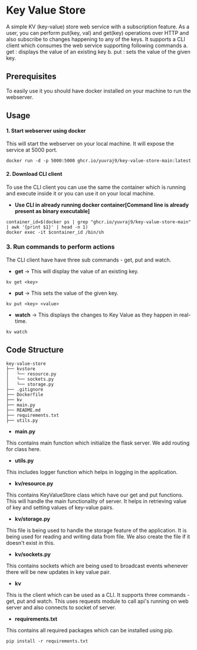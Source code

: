 # Key Value Store
A simple KV (key-value) store web service with a subscription feature. As a user, you can perform put(key, val) and get(key) operations over HTTP and also subscribe to changes happening to any of the keys. It supports a CLI client which consumes the web service supporting following commands a. get <key>: displays the value of an existing key b. put <key> <value>: sets the value of the given key.

## Prerequisites
To easily use it you should have docker installed on your machine to run the webserver. 

## Usage
#### 1. Start webserver using docker
This will start the webserver on your local machine. It will expose the service at 5000 port. 
```
docker run -d -p 5000:5000 ghcr.io/yuvraj9/key-value-store-main:latest
```

#### 2. Download CLI client
To use the CLI client you can use the same the container which is running and execute inside it or you can use it on your local machine.
- **Use CLI in already running docker container[Command line is already present as binary executable]**

```
container_id=$(docker ps | grep "ghcr.io/yuvraj9/key-value-store-main" | awk '{print $1}' | head -n 1)
docker exec -it $container_id /bin/sh
```

### 3. Run commands to perform actions
The CLI client have have three sub commands - get, put and watch.

- **get** -> This will display the value of an existing key.
```
kv get <key>
```

- **put** -> This sets the value of the given key.
```
kv put <key> <value>
```

- **watch** -> This displays the changes to Key Value as they happen in real-time.
```
kv watch
```


## Code Structure
```
key-value-store
├── kvstore
│   └── resource.py
│   └── sockets.py
│   └── storage.py
├── .gitignore
├── Dockerfile
├── kv
├── main.py
├── README.md
├── requirements.txt
├── utils.py
```

- **main.py**

This contains main function which initialize the flask server. We add routing for class here.

- **utils.py**

This includes logger function which helps in logging in the application.

- **kv/resource.py**

This contains KeyValueStore class which have our get and put functions. This will handle the main functionality of server. It helps in retrieving value of key and setting values of key-value pairs.

- **kv/storage.py**

This file is being used to handle the storage feature of the application. It is being used for reading and writing data from file. We also create the file if it doesn't exist in this.

- **kv/sockets.py**

This contains sockets which are being used to broadcast events whenever there will be new updates in key value pair.

- **kv**

This is the client which can be used as a CLI. It supports three commands - get, put and watch. This uses requests module to call api's running on web server and also connects to socket of server.

- **requirements.txt**

This contains all required packages which can be installed using pip.
```
pip install -r requirements.txt
```